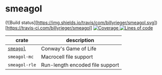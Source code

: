 # smeagol

(![Build status][https://img.shields.io/travis/com/billyrieger/smeagol.svg])[https://travis-ci.com/billyrieger/smeagol]
<a href="https://codecov.io/gh/billyrieger/smeagol/branch/master">
    <img src="https://img.shields.io/codecov/c/github/billyrieger/smeagol.svg" alt="Coverage">
</a>
<a href="https://github.com/Aaronepower/tokei">
    <img src="https://tokei.rs/b1/github/billyrieger/smeagol" alt="Lines of code">
</a>
</div>

| crate | description |
|---|---|
| [`smeagol`](https://github.com/billyrieger/smeagol/tree/master/smeagol) | Conway's Game of Life |
| `smeagol-mc` | Macrocell file support |
| `smeagol-rle` | Run-length encoded file support |
